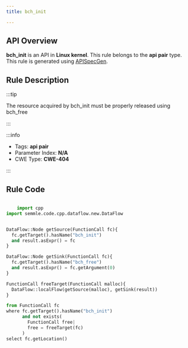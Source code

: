 ```yaml
---
title: bch_init

---
```



## API Overview
**bch_init** is an API in **Linux kernel**. This rule belongs to the **api pair** type. This rule is generated using [APISpecGen](../../tools/APISpecGen).
## Rule Description

:::tip

The resource acquired by bch_init must be properly released using bch_free

:::

:::info

- Tags: **api pair**
- Parameter Index: **N/A**
- CWE Type: **CWE-404**

:::

## Rule Code
```python

    import cpp
import semmle.code.cpp.dataflow.new.DataFlow


DataFlow::Node getSource(FunctionCall fc){
  fc.getTarget().hasName("bch_init")
  and result.asExpr() = fc
}

DataFlow::Node getSink(FunctionCall fc){
  fc.getTarget().hasName("bch_free")
  and result.asExpr() = fc.getArgument(0)
}

FunctionCall freeTarget(FunctionCall malloc){
  DataFlow::localFlow(getSource(malloc), getSink(result))
}

from FunctionCall fc
where fc.getTarget().hasName("bch_init")
      and not exists(
        FunctionCall free| 
        free = freeTarget(fc)
      )
select fc.getLocation()

    
```